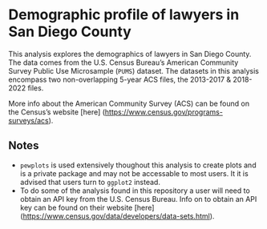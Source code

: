 <!-- README.md is generated from README.Rmd. Please edit that file -->

# Demographic profile of lawyers in San Diego County

This analysis explores the demographics of lawyers in San Diego County.
The data comes from the U.S. Census Bureau’s American Community Survey
Public Use Microsample (`PUMS`) dataset. The datasets in this analysis
encompass two non-overlapping 5-year ACS files, the 2013-2017 &
2018-2022 files.

More info about the American Community Survey (ACS) can be found on the
Census’s website \[here\]
(<https://www.census.gov/programs-surveys/acs>).

## Notes

-   `pewplots` is used extensively thoughout this analysis to create
    plots and is a private package and may not be accessable to most
    users. It it is advised that users turn to `ggplot2` instead.
-   To do some of the analysis found in this repository a user will need
    to obtain an API key from the U.S. Census Bureau. Info on to obtain
    an API key can be found on their website \[here\]
    (<https://www.census.gov/data/developers/data-sets.html>).
